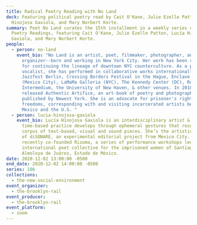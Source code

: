 ```yaml
---
title: Radical Poetry Reading with No Land
deck: Featuring political poetry read by Cait O'Kane, Julie Ezelle Patton, Lucía
  Hinojosa Gaxiola, and Mary Norbert Korte.
summary: Poet No Land curates the 15th installment in a weekly series of Radical
  Poetry Readings, featuring Cait O'Kane, Julie Ezelle Patton, Lucía Hinojosa
  Gaxiola, and Mary Norbert Korte.
people:
  - person: no-land
    event_bio: "No Land is an artist, poet, filmmaker, photographer, and cultural
      organizer--born and working in New York City. Her work has been recognized
      for continuing the lineage of downtown NYC counterculture. As a poet &
      vocalist, she has performed in collaborative works internationally at
      Jazzfest Berlin, Crossing Borders Festival in the Hague, Enclave Festival
      (Mexico City), LaMaMa Galleria (NYC), The Kennedy Center (DC), Roulette
      Intermedium, the University of New Haven, & other venues. In 2018, she
      released Authentic Artifice, an art-book of poetry and photographs,
      published by Newest York. She is an advocate for prisoner's rights &
      freedoms, corresponding with and visiting incarcerated artists between
      Mexico and the U.S. "
  - person: lucia-hinojosa-gaxiola
    event_bio: Lucía Hinojosa Gaxiola is an interdisciplinary artist & writer. Her
      time-based practice develops through ephemeral gestures that result in a
      corpus of text-based, visual and sound pieces. She’s the artistic director
      of diSONARE, an experimental editorial project from Mexico City. She
      recently co-founded Rizoma, a series of performance workshops led by an
      international poet collective for the imprisoned women of Santiaguito de
      Almoloya de Juárez, Estado de México.
date: 2020-12-02 13:00:00 -0500
end_date: 2020-12-02 14:00:00 -0500
series: 186
collections:
  - the-new-social-environment
event_organizer:
  - the-brooklyn-rail
event_producer:
  - the-brooklyn-rail
event_platform:
  - zoom
---
```

